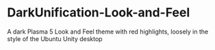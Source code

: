 # DarkUnification-Look-and-Feel
A dark Plasma 5 Look and Feel theme with red highlights, loosely in the style of the Ubuntu Unity desktop
